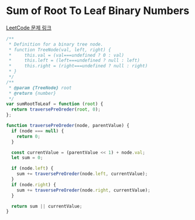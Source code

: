 # Sum of Root To Leaf Binary Numbers

[LeetCode 문제 링크](https://leetcode.com/problems/sum-of-root-to-leaf-binary-numbers)

```javascript
/**
 * Definition for a binary tree node.
 * function TreeNode(val, left, right) {
 *     this.val = (val===undefined ? 0 : val)
 *     this.left = (left===undefined ? null : left)
 *     this.right = (right===undefined ? null : right)
 * }
 */
/**
 * @param {TreeNode} root
 * @return {number}
 */
var sumRootToLeaf = function (root) {
  return traversePreOreder(root, 0);
};

function traversePreOreder(node, parentValue) {
  if (node === null) {
    return 0;
  }

  const currentValue = (parentValue << 1) + node.val;
  let sum = 0;

  if (node.left) {
    sum += traversePreOreder(node.left, currentValue);
  }
  if (node.right) {
    sum += traversePreOreder(node.right, currentValue);
  }

  return sum || currentValue;
}
```

